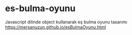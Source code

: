 # es-bulma-oyunu
Javascript dilinde object kullanarak eş bulma oyunu tasarımı
https://mersanuzun.github.io/esBulmaOyunu.html
